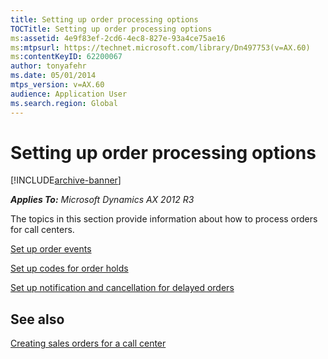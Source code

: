 ```yaml
---
title: Setting up order processing options
TOCTitle: Setting up order processing options
ms:assetid: 4e9f83ef-2cd6-4ec8-827e-93a4ce75ae16
ms:mtpsurl: https://technet.microsoft.com/library/Dn497753(v=AX.60)
ms:contentKeyID: 62200067
author: tonyafehr
ms.date: 05/01/2014
mtps_version: v=AX.60
audience: Application User
ms.search.region: Global
---
```


# Setting up order processing options 


[!INCLUDE[archive-banner](includes/archive-banner.md)]


_**Applies To:** Microsoft Dynamics AX 2012 R3_

The topics in this section provide information about how to process orders for call centers.

[Set up order events](set-up-order-events.md)

[Set up codes for order holds](set-up-codes-for-order-holds.md)

[Set up notification and cancellation for delayed orders](set-up-notification-and-cancellation-for-delayed-orders.md)

## See also

[Creating sales orders for a call center](creating-sales-orders-for-a-call-center.md)

  


